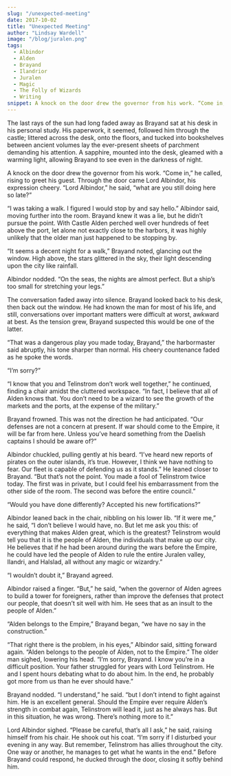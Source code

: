 ```yaml
---
slug: "/unexpected-meeting"
date: 2017-10-02
title: "Unexpected Meeting"
author: "Lindsay Wardell"
image: "/blog/juralen.png"
tags:
  - Albindor
  - Alden
  - Brayand
  - Ilandrior
  - Juralen
  - Magic
  - The Folly of Wizards
  - Writing
snippet: A knock on the door drew the governor from his work. “Come in,” he called, rising to greet his guest. Through the door came Lord Albindor, his expression cheery. “Lord Albindor,” he said, “what are you still doing here so late?”
---
```

The last rays of the sun had long faded away as Brayand sat at his desk in his personal study. His paperwork, it seemed, followed him through the castle; littered across the desk, onto the floors, and tucked into bookshelves between ancient volumes lay the ever-present sheets of parchment demanding his attention. A sapphire, mounted into the desk, gleamed with a warming light, allowing Brayand to see even in the darkness of night.

A knock on the door drew the governor from his work. “Come in,” he called, rising to greet his guest. Through the door came Lord Albindor, his expression cheery. “Lord Albindor,” he said, “what are you still doing here so late?”

“I was taking a walk. I figured I would stop by and say hello.” Albindor said, moving further into the room. Brayand knew it was a lie, but he didn’t pursue the point. With Castle Alden perched well over hundreds of feet above the port, let alone not exactly close to the harbors, it was highly unlikely that the older man just happened to be stopping by.

“It seems a decent night for a walk,” Brayand noted, glancing out the window. High above, the stars glittered in the sky, their light descending upon the city like rainfall.

Albindor nodded. “On the seas, the nights are almost perfect. But a ship’s too small for stretching your legs.”

The conversation faded away into silence. Brayand looked back to his desk, then back out the window. He had known the man for most of his life, and still, conversations over important matters were difficult at worst, awkward at best. As the tension grew, Brayand suspected this would be one of the latter.

“That was a dangerous play you made today, Brayand,” the harbormaster said abruptly, his tone sharper than normal. His cheery countenance faded as he spoke the words.

“I’m sorry?”

“I know that you and Telinstrom don’t work well together,” he continued, finding a chair amidst the cluttered workspace. “In fact, I believe that all of Alden knows that. You don’t need to be a wizard to see the growth of the markets and the ports, at the expense of the military.”

Brayand frowned. This was not the direction he had anticipated. “Our defenses are not a concern at present. If war should come to the Empire, it will be far from here. Unless you’ve heard something from the Daelish captains I should be aware of?”

Albindor chuckled, pulling gently at his beard. “I’ve heard new reports of pirates on the outer islands, it’s true. However, I think we have nothing to fear. Our fleet is capable of defending us as it stands.” He leaned closer to Brayand. “But that’s not the point. You made a fool of Telinstrom twice today. The first was in private, but I could feel his embarrassment from the other side of the room. The second was before the entire council.”

“Would you have done differently? Accepted his new fortifications?”

Albindor leaned back in the chair, nibbling on his lower lib. “If it were me,” he said, “I don’t believe I would have, no. But let me ask you this: of everything that makes Alden great, which is the greatest? Telinstrom would tell you that it is the people of Alden, the individuals that make up our city. He believes that if he had been around during the wars before the Empire, he could have led the people of Alden to rule the entire Juralen valley, Ilandri, and Halslad, all without any magic or wizardry.”

“I wouldn’t doubt it,” Brayand agreed.

Albindor raised a finger. “But,” he said, “when the governor of Alden agrees to build a tower for foreigners, rather than improve the defenses that protect our people, that doesn’t sit well with him. He sees that as an insult to the people of Alden.”

“Alden belongs to the Empire,” Brayand began, “we have no say in the construction.”

“That right there is the problem, in his eyes,” Albindor said, sitting forward again. “Alden belongs to the people of Alden, not to the Empire.” The older man sighed, lowering his head. “I’m sorry, Brayand. I know you’re in a difficult position. Your father struggled for years with Lord Telinstrom. He and I spent hours debating what to do about him. In the end, he probably got more from us than he ever should have.”

Brayand nodded. “I understand,” he said. “but I don’t intend to fight against him. He is an excellent general. Should the Empire ever require Alden’s strength in combat again, Telinstrom will lead it, just as he always has. But in this situation, he was wrong. There’s nothing more to it.”

Lord Albindor sighed. “Please be careful, that’s all I ask,” he said, raising himself from his chair. He shook out his coat. “I’m sorry if I disturbed your evening in any way. But remember, Telinstrom has allies throughout the city. One way or another, he manages to get what he wants in the end.” Before Brayand could respond, he ducked through the door, closing it softly behind him.